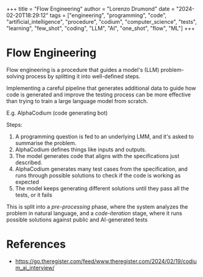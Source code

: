 +++
title = "Flow Engineering"
author = "Lorenzo Drumond"
date = "2024-02-20T18:29:12"
tags = ["engineering",  "programming",  "code",  "artificial_intelligence",  "procedure",  "codium",  "computer_science",  "tests",  "learning",  "few_shot",  "coding",  "LLM",  "AI",  "one_shot",  "flow",  "ML"]
+++


# Flow Engineering
Flow engineering is a procedure that guides a model's (LLM) problem-solving process by splitting it into well-defined steps.

Implementing a careful pipeline that generates additional data to guide how code is generated and improve the testing process can be more effective than trying to train a large language model from scratch.

E.g. AlphaCodium (code generating bot)

Steps:

1. A programming question is fed to an underlying LMM, and it's asked to summarise the problem.
2. AlphaCodium defines things like inputs and outputs.
3. The model generates code that aligns with the specifications just described.
4. AlphaCodium generates many test cases from the specification, and runs through possible solutions to check if the code is working as expected
5. The model keeps generating different solutions until they pass all the tests, or it fails

This is split into a _pre-processing_ phase, where the system analyzes the problem in natural language, and a _code-iteration_ stage, where it runs possible solutions against public and AI-generated tests

# References
- https://go.theregister.com/feed/www.theregister.com/2024/02/19/codium_ai_interview/
